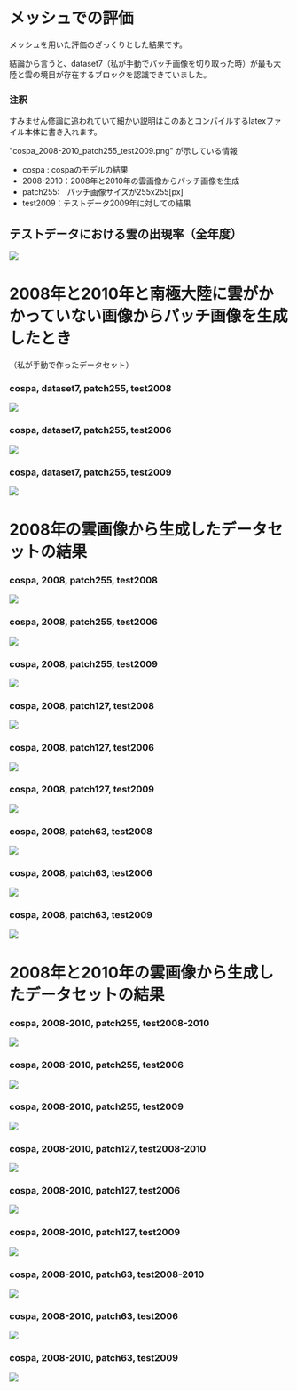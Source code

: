 # メッシュでの評価
メッシュを用いた評価のざっくりとした結果です。

結論から言うと、dataset7（私が手動でパッチ画像を切り取った時）が最も大陸と雲の境目が存在するブロックを認識できていました。

###  注釈
すみません修論に追われていて細かい説明はこのあとコンパイルするlatexファイル本体に書き入れます。

"cospa_2008-2010_patch255_test2009.png" が示している情報
- cospa : cospaのモデルの結果
- 2008-2010：2008年と2010年の雲画像からパッチ画像を生成
- patch255:　パッチ画像サイズが255x255[px]
- test2009：テストデータ2009年に対しての結果

## テストデータにおける雲の出現率（全年度）
<img src="mesh_result/figure/cloud_apperance_rate.png">

# 2008年と2010年と南極大陸に雲がかかっていない画像からパッチ画像を生成したとき
（私が手動で作ったデータセット）
### cospa, dataset7, patch255, test2008
<img src="mesh_result/figure/cospa_dataset7_patch255_test2008.png">

### cospa, dataset7, patch255, test2006
<img src="mesh_result/figure/cospa_dataset7_patch255_test2006.png">

### cospa, dataset7, patch255, test2009
<img src="mesh_result/figure/cospa_dataset7_patch255_test2009.png">


# 2008年の雲画像から生成したデータセットの結果
### cospa, 2008, patch255, test2008
<img src="mesh_result/figure/cospa_2008_patch255_test2008.png">

### cospa, 2008, patch255, test2006
<img src="mesh_result/figure/cospa_2008_patch255_test2006.png">

### cospa, 2008, patch255, test2009
<img src="mesh_result/figure/cospa_2008_patch255_test2009.png">

### cospa, 2008, patch127, test2008
<img src="mesh_result/figure/cospa_2008_patch127_test2008.png">

### cospa, 2008, patch127, test2006
<img src="mesh_result/figure/cospa_2008_patch127_test2006.png">

### cospa, 2008, patch127, test2009
<img src="mesh_result/figure/cospa_2008_patch127_test2009.png">

### cospa, 2008, patch63, test2008
<img src="mesh_result/figure/cospa_2008_patch63_test2008.png">

### cospa, 2008, patch63, test2006
<img src="mesh_result/figure/cospa_2008_patch63_test2006.png">

### cospa, 2008, patch63, test2009
<img src="mesh_result/figure/cospa_2008_patch63_test2009.png">


# 2008年と2010年の雲画像から生成したデータセットの結果

### cospa, 2008-2010, patch255, test2008-2010
<img src="mesh_result/figure/cospa_2008-2010_patch255_test2008-2010.png">

### cospa, 2008-2010, patch255, test2006
<img src="mesh_result/figure/cospa_2008-2010_patch255_test2006.png">

### cospa, 2008-2010, patch255, test2009
<img src="mesh_result/figure/cospa_2008-2010_patch255_test2009.png">

### cospa, 2008-2010, patch127, test2008-2010
<img src="mesh_result/figure/cospa_2008-2010_patch127_test2008-2010.png">

### cospa, 2008-2010, patch127, test2006
<img src="mesh_result/figure/cospa_2008-2010_patch127_test2006.png">

### cospa, 2008-2010, patch127, test2009
<img src="mesh_result/figure/cospa_2008-2010_patch127_test2009.png">

### cospa, 2008-2010, patch63, test2008-2010
<img src="mesh_result/figure/cospa_2008-2010_patch63_test2008-2010.png">

### cospa, 2008-2010, patch63, test2006
<img src="mesh_result/figure/cospa_2008-2010_patch63_test2006.png">

### cospa, 2008-2010, patch63, test2009
<img src="mesh_result/figure/cospa_2008-2010_patch63_test2009.png">
